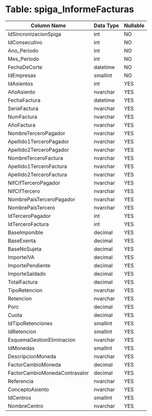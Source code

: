 # Table: spiga_InformeFacturas

| Column Name | Data Type | Nullable |
|-------------|-----------|----------|
| IdSincronizacionSpiga | int | NO |
| IdConsecutivo | int | NO |
| Ano_Periodo | int | NO |
| Mes_Periodo | int | NO |
| FechaDeCorte | datetime | NO |
| IdEmpresas | smallint | NO |
| IdAsientos | int | YES |
| AñoAsiento | nvarchar | YES |
| FechaFactura | datetime | YES |
| SerieFactura | nvarchar | YES |
| NumFactura | nvarchar | YES |
| AñoFactura | nvarchar | YES |
| NombreTerceroPagador | nvarchar | YES |
| Apellido1TerceroPagador | nvarchar | YES |
| Apellido2TerceroPagador | nvarchar | YES |
| NombreTerceroFactura | nvarchar | YES |
| Apellido1TerceroFactura | nvarchar | YES |
| Apellido2TerceroFactura | nvarchar | YES |
| NifCifTerceroPagador | nvarchar | YES |
| NifCifTercero | nvarchar | YES |
| NombrePaisTerceroPagador | nvarchar | YES |
| NombrePaisTercero | nvarchar | YES |
| IdTerceroPagador | int | YES |
| IdTerceroFactura | int | YES |
| BaseImponible | decimal | YES |
| BaseExenta | decimal | YES |
| BaseNoSujeta | decimal | YES |
| ImporteIVA | decimal | YES |
| ImportePendiente | decimal | YES |
| ImporteSaldado | decimal | YES |
| TotalFactura | decimal | YES |
| TipoRetencion | nvarchar | YES |
| Retencion | nvarchar | YES |
| Porc | decimal | YES |
| Cuota | decimal | YES |
| IdTipoRetenciones | smallint | YES |
| IdRetencion | smallint | YES |
| EsquemaGestionEliminacion | nvarchar | YES |
| IdMonedas | smallint | YES |
| DescripcionMoneda | nvarchar | YES |
| FactorCambioMoneda | decimal | YES |
| FactorCambioMonedaContravalor | decimal | YES |
| Referencia | nvarchar | YES |
| ConceptoAsiento | nvarchar | YES |
| IdCentros | smallint | YES |
| NombreCentro | nvarchar | YES |
